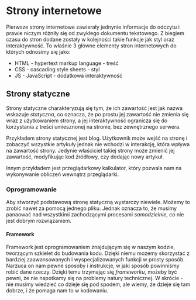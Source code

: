 # Strony internetowe

Pierwsze strony internetowe zawierały jednynie informacje do odczytu i prawie niczym różniły się od zwykłego dokumentu tekstowego. Z biegiem czasu do stron dodane zostały w kolejności takie funkcje jak styl oraz interaktywność. To właśnie 3 główne elementy stron internetowych do których odnosimy się jako:
- HTML - hypertext markup language - treść
- CSS - cascading style sheets - styl
- JS - JavaScript - dodatkowa interaktywność

## Strony statyczne

Strony statyczne charakteryzują się tym, że ich zawartość jest jak nazwa wskazuje *statyczna*, co oznacza, że po prostu jej zawartość nie zmienia się wraz z użytkowaniem strony, a jej interaktywność ogranicza się do korzystania z treści umiesznonej na stronie, bez zewnętrznego serwera.

Przykładem strony statycznej jest blog. Użytkownik może wejść na stronę i zobaczyć wszystkie artykuły jednak nie wchodzi w interakcję, która wpływa na zawartość strony. Jedynie właściciel takiej strony może zmienić jej zawartość, modyfikując kod źródłowy, czy dodając nowy artykuł.

Innym przykładem jest przeglądarkowy kalkulator, który pozwala nam na wykonywanie obliczeń wewnątrz przeglądarki.

### Oprogramowanie

Aby stworzyć podstawową stronę statyczną wystarczy niewiele. Możemy to zrobić nawet za pomocą jednego pliku. Jednak oznacza to, że musimy panaować nad wszystkimi zachodzącymi procesami *samodzielnie*, co nie jest dobrym rozwiązaniem.

#### Framework

Framework jest oprogramowaniem znajdującym się w naszym kodzie, tworzącym szkielet do budowania kodu. Dzięki niemu możemy skorzystać z bardziej zaawansowanych i wyspecjalizowanych funkcji w prosty sposób. Narzuca on nam pewne sposoby i instrukcje, w jaki sposób powinniśmy robić dane rzeczy. Dzięki temu trzymając się *frameworku*, możeby być pewni, że nie napotkamy się na problemy natury technicznej. W skrócie - nie musimy wiedzieć co dzieje się pod spodem, ale wiemy, że dzieje się tam dobrze, i że pomaga nam to w kodowaniu.
